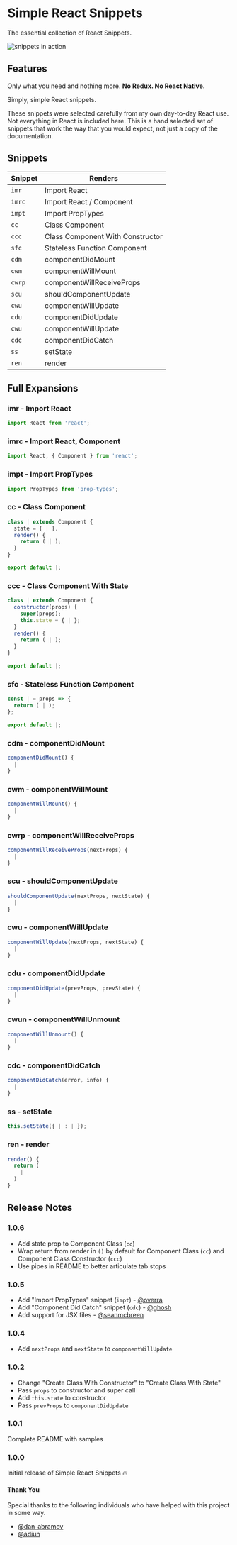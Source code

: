 # Simple React Snippets

The essential collection of React Snippets.

![snippets in action](images/snippets-in-action.gif)

## Features

Only what you need and nothing more. **No Redux. No React Native.** 

Simply, simple React snippets. 

These snippets were selected carefully from my own day-to-day React use. Not everything in React is included here. This is a hand selected set of snippets that work the way that you would expect, not just a copy of the documentation.

## Snippets


| Snippet                | Renders           |
| ---------------------- | ------------------- |
| `imr`                  | Import React |
| `imrc`                 | Import React / Component |
| `impt`                 | Import PropTypes |
| `cc`                   | Class Component |
| `ccc`                  | Class Component With Constructor |
| `sfc`                  | Stateless Function Component |
| `cdm`                  | componentDidMount |
| `cwm`                  | componentWillMount |
| `cwrp`                 | componentWillReceiveProps |
| `scu`                  | shouldComponentUpdate  |
| `cwu`                  | componentWillUpdate |
| `cdu`                  | componentDidUpdate |
| `cwu`                  | componentWillUpdate |
| `cdc`                  | componentDidCatch |
| `ss`                   | setState |
| `ren`                  | render |

## Full Expansions

### imr - Import React
```javascript
import React from 'react';
```
### imrc - Import React, Component
```javascript
import React, { Component } from 'react';
```
### impt - Import PropTypes
```javascript
import PropTypes from 'prop-types';
```

### cc - Class Component
```javascript
class | extends Component {
  state = { | },
  render() {
    return ( | );
  }
}

export default |;
```

### ccc - Class Component With State
```javascript
class | extends Component {
  constructor(props) {
    super(props);
    this.state = { | };
  }
  render() {
    return ( | );
  }
}

export default |;
```

### sfc - Stateless Function Component
```javascript
const | = props => {
  return ( | );
};

export default |;
```

### cdm - componentDidMount
```javascript
componentDidMount() {
  |
}
```

### cwm - componentWillMount
```javascript
componentWillMount() {
  |
}
```

### cwrp - componentWillReceiveProps
```javascript
componentWillReceiveProps(nextProps) {
  |
}
```

### scu - shouldComponentUpdate
```javascript
shouldComponentUpdate(nextProps, nextState) {
  |
}
```

### cwu - componentWillUpdate
```javascript
componentWillUpdate(nextProps, nextState) {
  |
}
```

### cdu - componentDidUpdate
```javascript
componentDidUpdate(prevProps, prevState) {
  |
}
```

### cwun - componentWillUnmount
```javascript
componentWillUnmount() {
  |
}
```

### cdc - componentDidCatch
```javascript
componentDidCatch(error, info) {
  |
}
```

### ss - setState
```javascript
this.setState({ | : | });  
```

### ren - render
```javascript
render() {
  return (
    |
  )
}
```

## Release Notes

### 1.0.6

* Add state prop to Component Class (`cc`)
* Wrap return from render in `()` by default for Component Class (`cc`) and Component Class Constructor (`ccc`)
* Use pipes in README to better articulate tab stops

### 1.0.5

* Add "Import PropTypes" snippet (`impt`) - [@overra](https://github.com/overra)
* Add "Component Did Catch" snippet (`cdc`) - [@ghosh](https://github.com/ghosh)
* Add support for JSX files - [@seanmcbreen](https://github.com/seanmcbreen)

### 1.0.4

* Add `nextProps` and `nextState` to `componentWillUpdate`

### 1.0.2

* Change "Create Class With Constructor" to "Create Class With State"
* Pass `props` to constructor and super call
* Add `this.state` to constructor
* Pass `prevProps` to `componentDidUpdate`

### 1.0.1

Complete README with samples

### 1.0.0

Initial release of Simple React Snippets 🔥

#### Thank You

Special thanks to the following individuals who have helped with this project in some way.

* [@dan_abramov](https://twitter.com/dan_abramov)
* [@adiun](https://twitter.com/adiun)